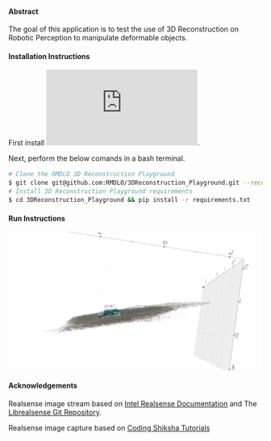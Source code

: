 #### Abstract
The goal of this application is to test the use of 3D Reconstruction on Robotic Perception to manipulate deformable objects. 

#### Installation Instructions

First install ![OpenSfM dependencies and build the library](https://opensfm.org/docs/building.html).

Next, perform the below comands in a bash terminal. 

```bash
# Clone the RMDLO 3D Reconstruction Playground
$ git clone git@github.com:RMDLO/3DReconstruction_Playground.git --recurse-submodules
# Install 3D Reconstruction Playground requirements
$ cd 3DReconstruction_Playground && pip install -r requirements.txt
```

#### Run Instructions


<p align="center">
  <img src="images/adafruit.png" width="500" title="hover text">
</p>

#### Acknowledgements

Realsense image stream based on [Intel Realsense Documentation](https://dev.intelrealsense.com/docs/python2) and The [Librealsense Git Repository](https://github.com/IntelRealSense/librealsense).

Realsense image capture based on [Coding Shiksha Tutorials](https://codingshiksha.com/)
